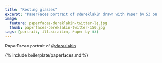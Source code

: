 ```yaml
---
title: "Resting glasses"
excerpt: "PaperFaces portrait of @dereklakin drawn with Paper by 53 on an iPad."
image: 
  feature: paperfaces-dereklakin-twitter-lg.jpg
  thumb: paperfaces-dereklakin-twitter-150.jpg
tags: [portrait, illustration, Paper by 53]
---
```


PaperFaces portrait of [@dereklakin](http://twitter.com/dereklakin).

{% include boilerplate/paperfaces.md %}